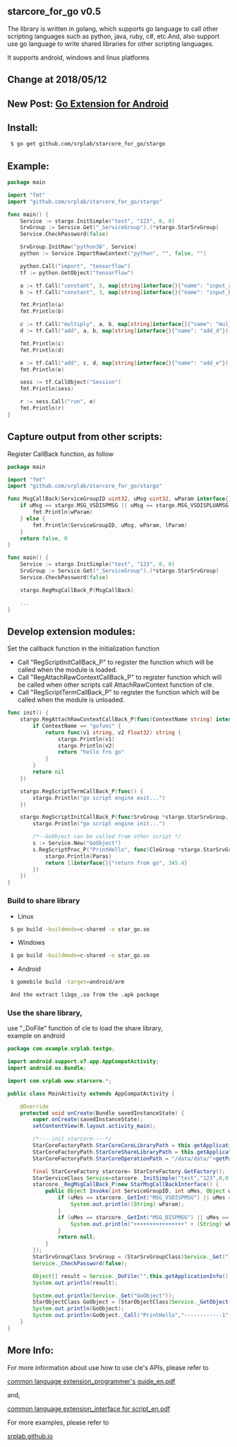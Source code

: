 
## starcore_for_go v0.5

The library is written in golang, which supports go language to call other scripting languages such as python, java, ruby, c#, etc.And, also support use go language to write shared libraries for other scripting languages.

It supports android, windows and linux platforms

Change at 2018/05/12
--------

## New Post: [Go Extension for Android](https://srplab.github.io/go/2018/05/11/go_extension_for_android.html)


Install:
--------

```sh
 $ go get github.com/srplab/starcore_for_go/stargo
```

Example:
--------

```go
package main

import "fmt"
import "github.com/srplab/starcore_for_go/stargo"

func main() {
	Service := stargo.InitSimple("test", "123", 0, 0)
	SrvGroup := Service.Get("_ServiceGroup").(*stargo.StarSrvGroup)
	Service.CheckPassword(false)

	SrvGroup.InitRaw("python36", Service)
	python := Service.ImportRawContext("python", "", false, "")

	python.Call("import", "tensorflow")
	tf := python.GetObject("tensorflow")

	a := tf.Call("constant", 5, map[string]interface{}{"name": "input_a"})
	b := tf.Call("constant", 3, map[string]interface{}{"name": "input_b"})

	fmt.Println(a)
	fmt.Println(b)

	c := tf.Call("multiply", a, b, map[string]interface{}{"name": "mul_c"})
	d := tf.Call("add", a, b, map[string]interface{}{"name": "add_d"})

	fmt.Println(c)
	fmt.Println(d)

	e := tf.Call("add", c, d, map[string]interface{}{"name": "add_e"})
	fmt.Println(e)

	sess := tf.CallObject("Session")
	fmt.Println(sess)

	r := sess.Call("run", e)
	fmt.Println(r)
}
```

Capture output from other scripts:
--------

Register CallBack function, as follow

```go
package main

import "fmt"
import "github.com/srplab/starcore_for_go/stargo"

func MsgCallBack(ServiceGroupID uint32, uMsg uint32, wParam interface{}, lParam interface{}) (IsProcessed bool, Result interface{}) {
	if uMsg == stargo.MSG_VSDISPMSG || uMsg == stargo.MSG_VSDISPLUAMSG || uMsg == stargo.MSG_DISPMSG || uMsg == stargo.MSG_DISPLUAMSG {
		fmt.Println(wParam)
	} else {
		fmt.Println(ServiceGroupID, uMsg, wParam, lParam)
	}
	return false, 0
}

func main() {
	Service := stargo.InitSimple("test", "123", 0, 0)
	SrvGroup := Service.Get("_ServiceGroup").(*stargo.StarSrvGroup)
	Service.CheckPassword(false)

	stargo.RegMsgCallBack_P(MsgCallBack)

    ...
}
```

Develop extension modules:
--------

Set the callback function in the initialization function

- Call "RegScriptInitCallBack_P" to register the function which will be called when the module is loaded.
- Call "RegAttachRawContextCallBack_P" to register function which will be called when other scripts call AttachRawContext function of cle.
- Call "RegScriptTermCallBack_P" to register the function which will be called when the module is unloaded.

```go
func init() {
	stargo.RegAttachRawContextCallBack_P(func(ContextName string) interface{} {
		if ContextName == "gofunc" {
			return func(v1 string, v2 float32) string {
				stargo.Println(v1)
				stargo.Println(v2)
				return "hello fro go"
			}
		}
		return nil
	})

	stargo.RegScriptTermCallBack_P(func() {
		stargo.Println("go script engine exit...")
	})

	stargo.RegScriptInitCallBack_P(func(SrvGroup *stargo.StarSrvGroup, Service *stargo.StarService) {
		stargo.Println("go script engine init...")

		/*--GoObject can be called from other script */
		s := Service.New("GoObject")
		s.RegScriptProc_P("PrintHello", func(CleGroup *stargo.StarSrvGroup, CleService *stargo.StarService, CleObject *stargo.StarObject, Paras []interface{}) interface{} {
			stargo.Println(Paras)
			return []interface{}{"return from go", 345.4}
		})
	})
}
```

### Build to share library

- Linux

```sh
 $ go build -buildmode=c-shared -o star_go.so
```

- Windows

```sh
 $ go build -buildmode=c-shared -o star_go.so
```

- Android

```sh
 $ gomobile build -target=android/arm

 And the extract libgo_.so from the .apk package
```


### Use the share library, 

use "_DoFile" function of cle to load the share library,  
example on android


```java
package com.example.srplab.testgo;

import android.support.v7.app.AppCompatActivity;
import android.os.Bundle;

import com.srplab.www.starcore.*;

public class MainActivity extends AppCompatActivity {

    @Override
    protected void onCreate(Bundle savedInstanceState) {
        super.onCreate(savedInstanceState);
        setContentView(R.layout.activity_main);

        /*----init starcore----*/
        StarCoreFactoryPath.StarCoreCoreLibraryPath = this.getApplicationInfo().nativeLibraryDir;
        StarCoreFactoryPath.StarCoreShareLibraryPath = this.getApplicationInfo().nativeLibraryDir;
        StarCoreFactoryPath.StarCoreOperationPath = "/data/data/"+getPackageName()+"/files";

        final StarCoreFactory starcore= StarCoreFactory.GetFactory();
        StarServiceClass Service=starcore._InitSimple("test","123",0,0);
        starcore._RegMsgCallBack_P(new StarMsgCallBackInterface() {
            public Object Invoke(int ServiceGroupID, int uMes, Object wParam, Object lParam) {
                if (uMes == starcore._GetInt("MSG_VSDISPMSG") || uMes == starcore._GetInt("MSG_VSDISPLUAMSG")) {
                    System.out.println((String) wParam);
                }
                if (uMes == starcore._GetInt("MSG_DISPMSG") || uMes == starcore._GetInt("MSG_DISPLUAMSG")) {
                    System.out.println("++++++++++++++++" + (String) wParam);
                }
                return null;
            }
        });
        StarSrvGroupClass SrvGroup = (StarSrvGroupClass)Service._Get("_ServiceGroup");
        Service._CheckPassword(false);

        Object[] result = Service._DoFile("",this.getApplicationInfo().nativeLibraryDir+"/libgo_.so","");
        System.out.println(result);

        System.out.println(Service._Get("GoObject"));
        StarObjectClass GoObject = (StarObjectClass)Service._GetObject("GoObject");
        System.out.println(GoObject);
        System.out.println(GoObject._Call("PrintHello","------------1",234.56));
    }
}
```


More Info:
--------

For more information about use how to use cle's APIs, please refer to 

[common language extension_programmer's guide_en.pdf](https://github.com/srplab/starcore_for_android/blob/master/docs/common%20language%20extension_programmer's%20guide_en.pdf)

and,

[common language extension_interface for script_en.pdf](https://github.com/srplab/starcore_for_android/blob/master/docs/common%20language%20extension_interface%20for%20script_en.pdf)

For more examples, please refer to 

[srplab.github.io](https://srplab.github.io)
